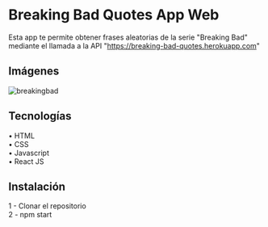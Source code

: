 # Breaking Bad Quotes App Web

Esta app te permite obtener frases aleatorias de la serie "Breaking Bad" mediante el llamada a la API "https://breaking-bad-quotes.herokuapp.com"

## Imágenes
![breakingbad](https://user-images.githubusercontent.com/88584244/150418775-a1ed6e5d-7b40-4214-8a33-51cebdda95dd.png)
## Tecnologías

• HTML  
• CSS  
• Javascript  
• React JS

## Instalación

1 - Clonar el repositorio  
2 - npm start
